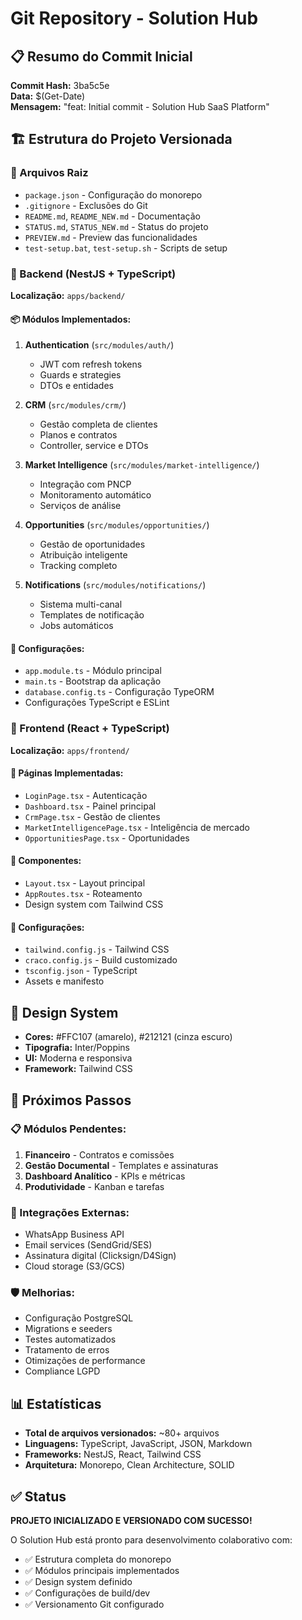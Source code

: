 # Git Repository - Solution Hub

## 📋 Resumo do Commit Inicial

**Commit Hash:** 3ba5c5e  
**Data:** $(Get-Date)  
**Mensagem:** "feat: Initial commit - Solution Hub SaaS Platform"

## 🏗️ Estrutura do Projeto Versionada

### 📁 Arquivos Raiz
- `package.json` - Configuração do monorepo
- `.gitignore` - Exclusões do Git
- `README.md`, `README_NEW.md` - Documentação
- `STATUS.md`, `STATUS_NEW.md` - Status do projeto
- `PREVIEW.md` - Preview das funcionalidades
- `test-setup.bat`, `test-setup.sh` - Scripts de setup

### 🎯 Backend (NestJS + TypeScript)
**Localização:** `apps/backend/`

#### 📦 Módulos Implementados:
1. **Authentication** (`src/modules/auth/`)
   - JWT com refresh tokens
   - Guards e strategies
   - DTOs e entidades

2. **CRM** (`src/modules/crm/`)
   - Gestão completa de clientes
   - Planos e contratos
   - Controller, service e DTOs

3. **Market Intelligence** (`src/modules/market-intelligence/`)
   - Integração com PNCP
   - Monitoramento automático
   - Serviços de análise

4. **Opportunities** (`src/modules/opportunities/`)
   - Gestão de oportunidades
   - Atribuição inteligente
   - Tracking completo

5. **Notifications** (`src/modules/notifications/`)
   - Sistema multi-canal
   - Templates de notificação
   - Jobs automáticos

#### 🔧 Configurações:
- `app.module.ts` - Módulo principal
- `main.ts` - Bootstrap da aplicação
- `database.config.ts` - Configuração TypeORM
- Configurações TypeScript e ESLint

### 🎨 Frontend (React + TypeScript)
**Localização:** `apps/frontend/`

#### 📱 Páginas Implementadas:
- `LoginPage.tsx` - Autenticação
- `Dashboard.tsx` - Painel principal
- `CrmPage.tsx` - Gestão de clientes
- `MarketIntelligencePage.tsx` - Inteligência de mercado
- `OpportunitiesPage.tsx` - Oportunidades

#### 🧩 Componentes:
- `Layout.tsx` - Layout principal
- `AppRoutes.tsx` - Roteamento
- Design system com Tailwind CSS

#### 🔧 Configurações:
- `tailwind.config.js` - Tailwind CSS
- `craco.config.js` - Build customizado
- `tsconfig.json` - TypeScript
- Assets e manifesto

## 🎨 Design System
- **Cores:** #FFC107 (amarelo), #212121 (cinza escuro)
- **Tipografia:** Inter/Poppins
- **UI:** Moderna e responsiva
- **Framework:** Tailwind CSS

## 🚀 Próximos Passos

### 📋 Módulos Pendentes:
1. **Financeiro** - Contratos e comissões
2. **Gestão Documental** - Templates e assinaturas
3. **Dashboard Analítico** - KPIs e métricas
4. **Produtividade** - Kanban e tarefas

### 🔧 Integrações Externas:
- WhatsApp Business API
- Email services (SendGrid/SES)
- Assinatura digital (Clicksign/D4Sign)
- Cloud storage (S3/GCS)

### 🛡️ Melhorias:
- Configuração PostgreSQL
- Migrations e seeders
- Testes automatizados
- Tratamento de erros
- Otimizações de performance
- Compliance LGPD

## 📊 Estatísticas

- **Total de arquivos versionados:** ~80+ arquivos
- **Linguagens:** TypeScript, JavaScript, JSON, Markdown
- **Frameworks:** NestJS, React, Tailwind CSS
- **Arquitetura:** Monorepo, Clean Architecture, SOLID

## ✅ Status
**PROJETO INICIALIZADO E VERSIONADO COM SUCESSO!**

O Solution Hub está pronto para desenvolvimento colaborativo com:
- ✅ Estrutura completa do monorepo
- ✅ Módulos principais implementados
- ✅ Design system definido
- ✅ Configurações de build/dev
- ✅ Versionamento Git configurado
